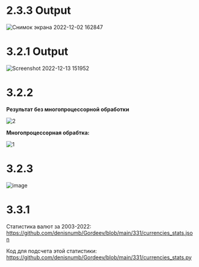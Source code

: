# 2.3.3 Output

![Снимок экрана 2022-12-02 162847](https://user-images.githubusercontent.com/61795655/205283210-125f5636-3eb1-40c7-8f40-238da1572c6d.png)

# 3.2.1 Output

![Screenshot 2022-12-13 151952](https://user-images.githubusercontent.com/61795655/207291812-852357f8-67ad-4270-adce-44161c0a7b68.png)

# 3.2.2

**Результат без многопроцессорной обработки**

![2](https://user-images.githubusercontent.com/61795655/208450026-32338cbb-c32b-461b-bbe3-6bcaf451af77.png)

**Многопроцессорная обрабтка:**

![1](https://user-images.githubusercontent.com/61795655/208450125-ae3aeb1e-dcc0-43fd-9c99-94b5051c24e6.png)

# 3.2.3

![image](https://user-images.githubusercontent.com/61795655/208451367-1c051e54-f718-4314-869c-953db29350a7.png)

# 3.3.1

Статистика валют за 2003-2022: https://github.com/denisnumb/Gordeev/blob/main/331/currencies_stats.json

Код для подсчета этой статистики: https://github.com/denisnumb/Gordeev/blob/main/331/currencies_stats.py
